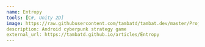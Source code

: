```yaml
---
name: Entropy
tools: [C#, Unity 2D]
image: https://raw.githubusercontent.com/tambatd/tambat.dev/master/Projects/Entropy/Images/Gen.PNG
description: Android cyberpunk strategy game
external_url: https://tambatd.github.io/articles/Entropy
---
```

